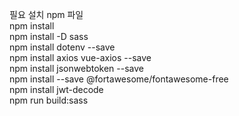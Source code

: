 
필요 설치 npm 파일 <br>
npm install <br>
npm install -D sass <br>
npm install dotenv --save <br>
npm install axios vue-axios --save <br>
npm install jsonwebtoken --save <br>
npm install --save @fortawesome/fontawesome-free <br>
npm install jwt-decode <br>
npm run build:sass 
